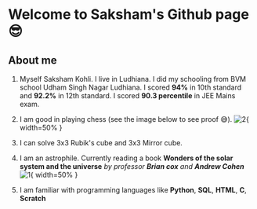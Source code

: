 # Welcome to Saksham's Github page 😎
## About me
1. Myself Saksham Kohli. I live in Ludhiana. I did my schooling from BVM school Udham Singh Nagar Ludhiana. I scored **94%** in 10th standard and **92.2%** in 12th standard. I scored **90.3 percentile** in JEE Mains exam.
1. I am good in playing chess (see the image below to see proof 😅).
     ![2](https://user-images.githubusercontent.com/98526440/171870733-464a394a-6e0a-4c7a-b776-4cbfd56b37c8.jpg){ width=50% }

3. I can solve 3x3 Rubik's cube and 3x3 Mirror cube.
4. I am an astrophile. Currently reading a book **Wonders of the solar system and the universe** *by professor **Brian cox** and **Andrew Cohen***
    ![1](https://user-images.githubusercontent.com/98526440/171870795-ee7e92b9-7c96-4db3-a2c1-8ff91793d4a1.JPG){ width=50% }

6. I am familiar with programming languages like **Python**, **SQL**, **HTML**, **C**, **Scratch**
